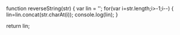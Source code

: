 function reverseString(str) { 
  var lin = '';
  for(var i=str.length;i>-1;i--) {
  lin=lin.concat(str.charAt(i));
  console.log(lin);
  }
 
  return lin;
